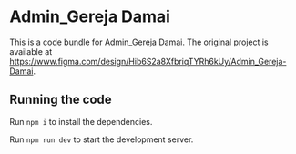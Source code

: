
  # Admin_Gereja Damai

  This is a code bundle for Admin_Gereja Damai. The original project is available at https://www.figma.com/design/Hib6S2a8XfbriqTYRh6kUy/Admin_Gereja-Damai.

  ## Running the code

  Run `npm i` to install the dependencies.

  Run `npm run dev` to start the development server.
  